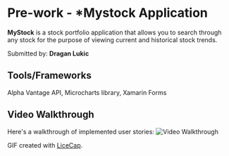 # Pre-work - *Mystock Application

**MyStock** is a stock portfolio application that allows you to search through any stock for the purpose of viewing current and historical stock trends.

Submitted by: **Dragan Lukic**

## Tools/Frameworks 
Alpha Vantage API, Microcharts library, Xamarin Forms

## Video Walkthrough 

Here's a walkthrough of implemented user stories:
<img src='https://i.imgur.com/QCjvLFv.gif' title='MyStock' width='' alt='Video Walkthrough' />

GIF created with [LiceCap](http://www.cockos.com/licecap/).

